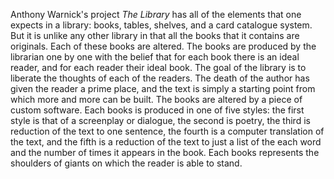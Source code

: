 Anthony Warnick's project _The Library_ has all of the elements that one expects in a library: books, tables, shelves, and a card catalogue system. But it is unlike any other library in that all the books that it contains are originals. Each of these books are altered. The books are produced by the librarian one by one with the belief that for each book there is an ideal reader, and for each reader their ideal book. The goal of the library is to liberate the thoughts of each of the readers. The death of the author has given the reader a prime place, and the text is simply a starting point from which more and more can be built. The books are altered by a piece of custom software. Each books is produced in one of five styles: the first style is that of a screenplay or dialogue, the second is poetry, the third is reduction of the text to one sentence, the fourth is a computer translation of the text, and the fifth is a reduction of the text to just a list of the each word and the number of times it appears in the book. Each books represents the shoulders of giants on which the reader is able to stand. 